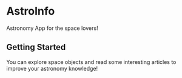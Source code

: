 # AstroInfo

Astronomy App for the space lovers!

## Getting Started

You can explore space objects and read some interesting articles to improve your astronomy knowledge! 

